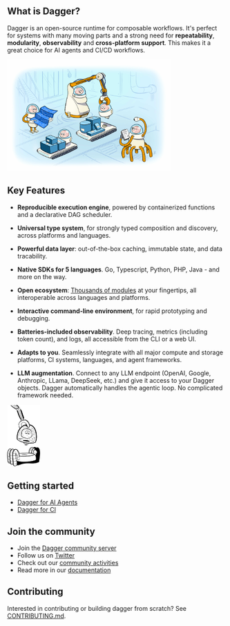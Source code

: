 ## What is Dagger?

Dagger is an open-source runtime for composable workflows. It's perfect for systems with many moving parts and a strong need for **repeatability**, **modularity**, **observability** and **cross-platform support**. This makes it a great choice for AI agents and CI/CD workflows.

<img src="docs/static/img/dagger-factory.jpg" width="75%">

## Key Features

- **Reproducible execution engine**, powered by containerized functions and a declarative DAG scheduler.

- **Universal type system**, for strongly typed composition and discovery, across platforms and languages.

- **Powerful data layer**: out-of-the-box caching, immutable state, and data tracability.

- **Native SDKs for 5 languages**. Go, Typescript, Python, PHP, Java - and more on the way.

- **Open ecosystem**: [Thousands of modules](https://daggerverse.dev) at your fingertips, all interoperable across languages and platforms.

- **Interactive command-line environment**, for rapid prototyping and debugging.

- **Batteries-included observability**. Deep tracing, metrics (including token count), and logs, all accessible from the CLI or a web UI.

- **Adapts to you**. Seamlessly integrate with all major compute and storage platforms, CI systems, languages, and agent frameworks.

- **LLM augmentation**. Connect to any LLM endpoint (OpenAI, Google, Anthropic, LLama, DeepSeek, etc.) and give it access to your Dagger objects. Dagger automatically handles the agentic loop. No complicated framework needed.

<img src="docs/static/img/spider-robot-1.svg" width="15%">

## Getting started

- [Dagger for AI Agents](https://docs.dagger.io/ai-agents)
- [Dagger for CI](https://docs.dagger.io/quickstart)

## Join the community

- Join the [Dagger community server](https://discord.gg/NpzVhsGnZu)
- Follow us on [Twitter](https://twitter.com/dagger_io)
- Check out our [community activities](https://dagger.io/community)
- Read more in our [documentation](https://docs.dagger.io)

## Contributing

Interested in contributing or building dagger from scratch? See
[CONTRIBUTING.md](https://github.com/dagger/dagger/tree/main/CONTRIBUTING.md).
